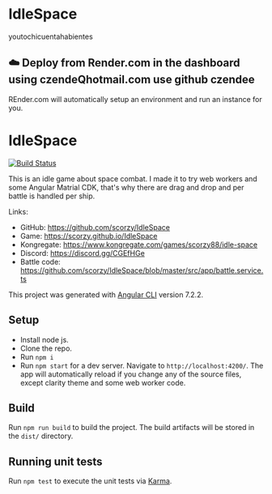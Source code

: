 
# IdleSpace
youtochicuentahabientes

## ☁️ Deploy from Render.com in the dashboard using czendeQhotmail.com use github czendee

REnder.com will automatically setup an environment and run an instance for you.


# IdleSpace

[![Build Status](https://travis-ci.org/scorzy/IdleSpace.svg?branch=master)](https://travis-ci.org/scorzy/IdleSpace)

This is an idle game about space combat. I made it to try web workers and some Angular Matrial CDK, that's why there are drag and drop and per battle is handled per ship.

Links:

- GitHub: https://github.com/scorzy/IdleSpace
- Game: https://scorzy.github.io/IdleSpace
- Kongregate: https://www.kongregate.com/games/scorzy88/idle-space
- Discord: https://discord.gg/CGEfHGe
- Battle code: https://github.com/scorzy/IdleSpace/blob/master/src/app/battle.service.ts

This project was generated with [Angular CLI](https://github.com/angular/angular-cli) version 7.2.2.

## Setup

- Install node js.
- Clone the repo.
- Run `npm i`
- Run `npm start` for a dev server. Navigate to `http://localhost:4200/`. The app will automatically reload if you change any of the source files, except clarity theme and some web worker code.

## Build

Run `npm run build` to build the project. The build artifacts will be stored in the `dist/` directory.

## Running unit tests

Run `npm test` to execute the unit tests via [Karma](https://karma-runner.github.io).

